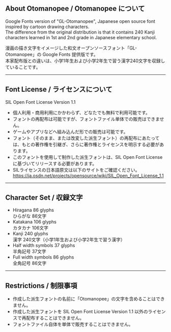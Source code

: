 ## About Otomanopee / Otomanopee について

Google Fonts version of "GL-Otomanopee", Japanese open source font inspired by cartoon drawing characters.  
The difference from the original distribution is that it contains 240 Kanji characters learned in 1st and 2nd grade in Japanese elementary school.

漫画の描き文字をイメージした和文オープンソースフォント「GL-Otomanopee」の Google Fonts 提供版です。  
本家配布版との違いは、小学1年生および小学2年生で習う漢字240文字を収録していることです。

******

## Font License / ライセンスについて

SIL Open Font License Version 1.1

* 個人利用・商用利用にかかわらず、どなたでも無料で利用可能です。
* フォントの再配布は可能ですが、フォントファイル単体での販売はできません。
* ゲームやアプリなどへ組み込んだ形での販売は可能です。
* フォント（そのまま、または改変した派生フォント）の再配布にあたっては、もとの著作権を引継ぎ、さらに著作権とライセンスを明示する必要があります。
* このフォントを使用して制作した派生フォントは、SIL Open Font Licenseに基づいてリリースする必要があります。
* SILライセンスの日本語原文は以下のサイトをご確認ください。  
https://ja.osdn.net/projects/opensource/wiki/SIL_Open_Font_License_1.1

******

## Character Set / 収録文字

* Hiragana 86 glyphs  
ひらがな 86文字
* Katakana 106 glyphs  
カタカナ 106文字
* Kanji 240 glyphs  
漢字 240文字（小学1年生および小学2年生で習う漢字）
* Half width symbols 37 glyphs  
半角記号 37文字
* Full width symbols 86 glyphs  
全角記号 86文字

******

## Restrictions / 制限事項

* 作成した派生フォントの名前に「Otomanopee」の文字を含めることはできません。
* 作成した派生フォントを SIL Open Font License Version 1.1 以外のライセンスで再配布することはできません。
* フォントファイル自体を単体で販売することはできません。
